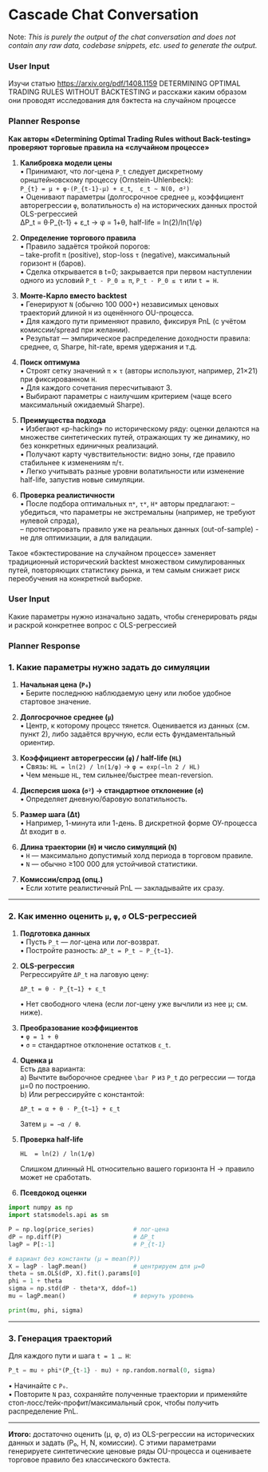# Cascade Chat Conversation

  Note: _This is purely the output of the chat conversation and does not contain any raw data, codebase snippets, etc. used to generate the output._

### User Input

Изучи статью https://arxiv.org/pdf/1408.1159 DETERMINING OPTIMAL TRADING RULES WITHOUT BACKTESTING и расскажи каким образом они проводят исследования для бэктеста на случайном процессе 

### Planner Response

**Как авторы «Determining Optimal Trading Rules without Back-testing» проверяют торговые правила на «случайном процессе»**

1. **Калибровка модели цены**  
   • Принимают, что лог-цена `P_t` следует дискретному орнштейновскому процессу (Ornstein-Uhlenbeck):  
   `P_{t} = μ + φ·(P_{t-1}-μ) + ε_t`, `ε_t ~ N(0, σ²)`  
   • Оценивают параметры (долгосрочное среднее `μ`, коэффициент авторегрессии `φ`, волатильность `σ`) на исторических данных простой OLS-регрессией  
     ΔP_t = θ·P_{t-1} + ε_t → φ = 1+θ, half-life = ln(2)/ln(1/φ)

2. **Определение торгового правила**  
   • Правило задаётся тройкой порогов:  
     – take-profit `π` (positive), stop-loss `τ` (negative), максимальный горизонт `H` (баров).  
   • Сделка открывается в t=0; закрывается при первом наступлении одного из условий `P_t - P_0 ≥ π`, `P_t - P_0 ≤ τ` или `t = H`.

3. **Монте-Карло вместо backtest**  
   • Генерируют `N` (обычно 100 000+) независимых ценовых траекторий длиной `H` из оценённого OU-процесса.  
   • Для каждого пути применяют правило, фиксируя PnL (с учётом комиссии/spread при желании).  
   • Результат — эмпирическое распределение доходности правила: среднее, σ, Sharpe, hit-rate, время удержания и т.д.

4. **Поиск оптимума**  
   • Строят сетку значений `π` × `τ` (авторы используют, например, 21×21) при фиксированном `H`.  
   • Для каждого сочетания пересчитывают 3.  
   • Выбирают параметры с наилучшим критерием (чаще всего максимальный ожидаемый Sharpe).  

5. **Преимущества подхода**  
   • Избегают «p-hacking» по историческому ряду: оценки делаются на множестве синтетических путей, отражающих ту же динамику, но без конкретных единичных реализаций.  
   • Получают карту чувствительности: видно зоны, где правило стабильнее к изменениям `π`/`τ`.  
   • Легко учитывать разные уровни волатильности или изменение half-life, запустив новые симуляции.

6. **Проверка реалистичности**  
   • После подбора оптимальных `π*`, `τ*`, `H*` авторы предлагают:
     – убедиться, что параметры не экстремальны (например, не требуют нулевой спрэда),  
     – протестировать правило уже на реальных данных (out-of-sample) - не для оптимизации, а для валидации.

Такое «бэктестирование на случайном процессе» заменяет традиционный исторический backtest множеством симулированных путей, повторяющих статистику рынка, и тем самым снижает риск переобучения на конкретной выборке.

### User Input

Какие параметры нужно изначально задать, чтобы сгенерировать ряды и раскрой конкретнее вопрос с  OLS-регрессией

### Planner Response

### 1. Какие параметры нужно задать до симуляции

1. **Начальная цена (`P₀`)**  
   • Берите последнюю наблюдаемую цену или любое удобное стартовое значение.

2. **Долгосрочное среднее (`μ`)**  
   • Центр, к которому процесс тянется. Оценивается из данных (см. пункт 2), либо задаётся вручную, если есть фундаментальный ориентир.

3. **Коэффициент авторегрессии (`φ`) / half-life (`HL`)**  
   • Связь: `HL = ln(2) / ln(1/φ)`  →  `φ = exp(−ln 2 / HL)`  
   • Чем меньше `HL`, тем сильнее/быстрее mean-reversion.

4. **Дисперсия шока (`σ²`) → стандартное отклонение (`σ`)**  
   • Определяет дневную/баровую волатильность.

5. **Размер шага (∆t)**  
   • Например, 1-минута или 1-день. В дискретной форме ОУ-процесса ∆t входит в `σ`.

6. **Длина траектории (`H`) и число симуляций (`N`)**  
   • `H` — максимально допустимый холд периода в торговом правиле.  
   • `N` — обычно ≥100 000 для устойчивой статистики.

7. **Комиссии/спрэд (опц.)**  
   • Если хотите реалистичный PnL — закладывайте их сразу.

---

### 2. Как именно оценить `μ`, `φ`, `σ` OLS-регрессией

1. **Подготовка данных**  
   • Пусть `P_t` — лог-цена или лог-возврат.  
   • Постройте разность: `ΔP_t = P_t − P_{t−1}`.

2. **OLS-регрессия**  
   Регрессируйте `ΔP_t` на лаговую цену:  
   ```
   ΔP_t = θ · P_{t−1} + ε_t
   ```
   • Нет свободного члена (если лог-цену уже вычлили из нее μ; см. ниже).

3. **Преобразование коэффициентов**  
   • `φ = 1 + θ`  
   • `σ` = стандартное отклонение остатков `ε_t`.

4. **Оценка μ**  
   Есть два варианта:  
   a) Вычтите выборочное среднее `\bar P` из `P_t` до регрессии — тогда μ=0 по построению.  
   b) Или регрессируйте с константой:  
   ```
   ΔP_t = α + θ · P_{t−1} + ε_t
   ```
   Затем `μ = −α / θ`.

5. **Проверка half-life**  
   ```
   HL  = ln(2) / ln(1/φ)
   ```
   Слишком длинный HL относительно вашего горизонта H → правило может не сработать.

6. **Псевдокод оценки**

```python
import numpy as np
import statsmodels.api as sm

P = np.log(price_series)           # лог-цена
dP = np.diff(P)                    # ΔP_t
lagP = P[:-1]                      # P_{t-1}

# вариант без константы (μ = mean(P))
X = lagP - lagP.mean()             # центрируем для μ=0
theta = sm.OLS(dP, X).fit().params[0]
phi = 1 + theta
sigma = np.std(dP - theta*X, ddof=1)
mu = lagP.mean()                   # вернуть уровень

print(mu, phi, sigma)
```

---

### 3. Генерация траекторий

Для каждого пути и шага `t = 1 … H`:

```python
P_t = mu + phi*(P_{t-1} - mu) + np.random.normal(0, sigma)
```

• Начинайте с `P₀`.  
• Повторите `N` раз, сохраняйте полученные траектории и применяйте стоп-лосс/тейк-профит/максимальный срок, чтобы получить распределение PnL.

---

**Итого:** достаточно оценить (μ, φ, σ) из OLS-регрессии на исторических данных и задать (P₀, H, N, комиссии). С этими параметрами генерируете синтетические ценовые ряды OU-процесса и оцениваете торговое правило без классического бэктеста.